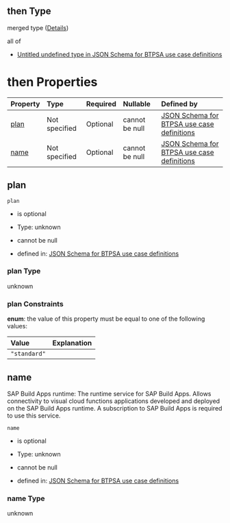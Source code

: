 ## then Type

merged type ([Details](btpsa-usecase-properties-services-items-allof-1-then-allof-101-then.md))

all of

*   [Untitled undefined type in JSON Schema for BTPSA use case definitions](btpsa-usecase-properties-services-items-allof-1-then-allof-101-then-allof-0.md "check type definition")

# then Properties

| Property      | Type          | Required | Nullable       | Defined by                                                                                                                                                                                                              |
| :------------ | :------------ | :------- | :------------- | :---------------------------------------------------------------------------------------------------------------------------------------------------------------------------------------------------------------------- |
| [plan](#plan) | Not specified | Optional | cannot be null | [JSON Schema for BTPSA use case definitions](btpsa-usecase-properties-services-items-allof-1-then-allof-101-then-properties-plan.md "undefined#/properties/services/items/allOf/1/then/allOf/101/then/properties/plan") |
| [name](#name) | Not specified | Optional | cannot be null | [JSON Schema for BTPSA use case definitions](btpsa-usecase-properties-services-items-allof-1-then-allof-101-then-properties-name.md "undefined#/properties/services/items/allOf/1/then/allOf/101/then/properties/name") |

## plan



`plan`

*   is optional

*   Type: unknown

*   cannot be null

*   defined in: [JSON Schema for BTPSA use case definitions](btpsa-usecase-properties-services-items-allof-1-then-allof-101-then-properties-plan.md "undefined#/properties/services/items/allOf/1/then/allOf/101/then/properties/plan")

### plan Type

unknown

### plan Constraints

**enum**: the value of this property must be equal to one of the following values:

| Value        | Explanation |
| :----------- | :---------- |
| `"standard"` |             |

## name

SAP Build Apps runtime: The runtime service for SAP Build Apps. Allows connectivity to visual cloud functions applications developed and deployed on the SAP Build Apps runtime. A subscription to SAP Build Apps is required to use this service.

`name`

*   is optional

*   Type: unknown

*   cannot be null

*   defined in: [JSON Schema for BTPSA use case definitions](btpsa-usecase-properties-services-items-allof-1-then-allof-101-then-properties-name.md "undefined#/properties/services/items/allOf/1/then/allOf/101/then/properties/name")

### name Type

unknown
